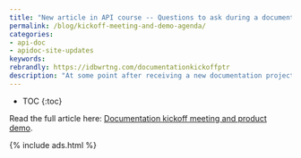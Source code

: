 ```yaml
---
title: "New article in API course -- Questions to ask during a documentation kickoff and demo"
permalink: /blog/kickoff-meeting-and-demo-agenda/
categories:
- api-doc
- apidoc-site-updates
keywords:
rebrandly: https://idbwrtng.com/documentationkickoffptr
description: "At some point after receiving a new documentation project, the first step in the project is to hold a documentation kickoff meeting and product demo. These meetings are mostly about gathering information so you can create the documentation. The following are some initial questions and topics for these meetings."
---
```


* TOC
{:toc}

Read the full article here: [Documentation kickoff meeting and product demo](/learnapidoc/docapis_kickoff_meeting_agenda.html).

{% include ads.html %}
